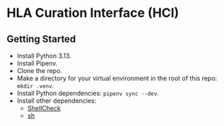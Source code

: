 # HLA Curation Interface (HCI)

## Getting Started

- Install Python 3.13.
- Install Pipenv.
- Clone the repo.
- Make a directory for your virtual environment in the root of this repo:
  `mkdir .venv`.
- Install Python dependencies: `pipenv sync --dev`.
- Install other dependencies:
    - [ShellCheck](https://www.shellcheck.net/)
    - [sh](https://github.com/mvdan/sh)